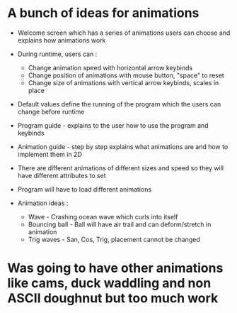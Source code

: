 # A bunch of ideas for animations
 - Welcome screen which has a series of animations users can choose and explains how animations work
 - During runtime, users can : 
   - Change animation speed with horizontal arrow keybinds
   - Change position of animations with mouse button, "space" to reset
   - Change size of animations with vertical arrow keybinds, scales in place
 - Default values define the running of the program which the users can change before runtime
 - Program guide - explains to the user how to use the program and keybinds
 - Animation guide - step by step explains what animations are and how to implement them in 2D

 - There are different animations of different sizes and speed so they will have different attributes to set
 - Program will have to load different animations

 - Animation ideas : 
   - Wave - Crashing ocean wave which curls into itself
   - Bouncing ball - Ball will have air trail and can deform/stretch in animation
   - Trig waves - San, Cos, Trig, placement cannot be changed

# Was going to have other animations like cams, duck waddling and non ASCII doughnut but too much work